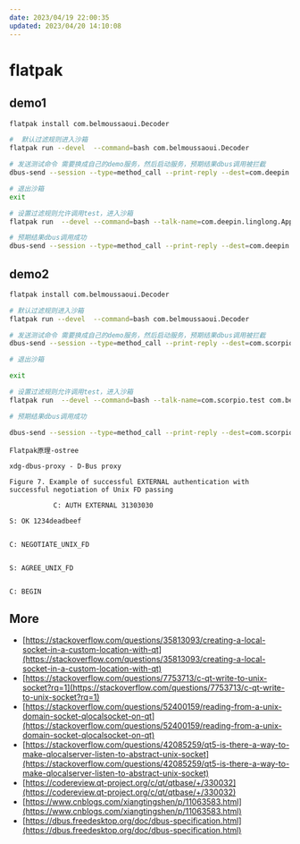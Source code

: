 ```yaml
---
date: 2023/04/19 22:00:35
updated: 2023/04/20 14:10:08
---
```


# flatpak

## demo1

```bash
flatpak install com.belmoussaoui.Decoder 

#  默认过滤规则进入沙箱
flatpak run --devel  --command=bash com.belmoussaoui.Decoder 

# 发送测试命令 需要换成自己的demo服务，然后启动服务，预期结果dbus调用被拦截
dbus-send --session --type=method_call --print-reply --dest=com.deepin.linglong.AppManager /com/deepin/linglong/PackageManager com.deepin.linglong.PackageManager.test string:"org.deepin.demo" 

# 退出沙箱
exit  

# 设置过滤规则允许调用test，进入沙箱
flatpak run  --devel --command=bash --talk-name=com.deepin.linglong.AppManager com.belmoussaoui.Decoder  

# 预期结果dbus调用成功
dbus-send --session --type=method_call --print-reply --dest=com.deepin.linglong.AppManager /com/deepin/linglong/PackageManager com.deepin.linglong.PackageManager.test string:"org.deepin.demo" 
```

## demo2

```bash
flatpak install com.belmoussaoui.Decoder  

# 默认过滤规则进入沙箱  
flatpak run --devel  --command=bash com.belmoussaoui.Decoder  

# 发送测试命令 需要换成自己的demo服务，然后启动服务，预期结果dbus调用被拦截  
dbus-send --session --type=method_call --print-reply --dest=com.scorpio.test /test/objects com.scorpio.test.value.book 

# 退出沙箱

exit

# 设置过滤规则允许调用test，进入沙箱
flatpak run  --devel --command=bash --talk-name=com.scorpio.test com.belmoussaoui.Decoder 

# 预期结果dbus调用成功  

dbus-send --session --type=method_call --print-reply --dest=com.scorpio.test /test/objects com.scorpio.test.value.book 
```

```text
Flatpak原理-ostree 

xdg-dbus-proxy - D-Bus proxy 

Figure 7. Example of successful EXTERNAL authentication with successful negotiation of Unix FD passing 

           C: AUTH EXTERNAL 31303030 

S: OK 1234deadbeef
             

C: NEGOTIATE_UNIX_FD
             

S: AGREE_UNIX_FD
             

C: BEGIN
```

## More

- [https://stackoverflow.com/questions/35813093/creating-a-local-socket-in-a-custom-location-with-qt](https://stackoverflow.com/questions/35813093/creating-a-local-socket-in-a-custom-location-with-qt)
- [https://stackoverflow.com/questions/7753713/c-qt-write-to-unix-socket?rq=1](https://stackoverflow.com/questions/7753713/c-qt-write-to-unix-socket?rq=1)
- [https://stackoverflow.com/questions/52400159/reading-from-a-unix-domain-socket-qlocalsocket-on-qt](https://stackoverflow.com/questions/52400159/reading-from-a-unix-domain-socket-qlocalsocket-on-qt)
- [https://stackoverflow.com/questions/42085259/qt5-is-there-a-way-to-make-qlocalserver-listen-to-abstract-unix-socket](https://stackoverflow.com/questions/42085259/qt5-is-there-a-way-to-make-qlocalserver-listen-to-abstract-unix-socket)
- [https://codereview.qt-project.org/c/qt/qtbase/+/330032](https://codereview.qt-project.org/c/qt/qtbase/+/330032)
- [https://www.cnblogs.com/xiangtingshen/p/11063583.html](https://www.cnblogs.com/xiangtingshen/p/11063583.html)
- [https://dbus.freedesktop.org/doc/dbus-specification.html](https://dbus.freedesktop.org/doc/dbus-specification.html)
